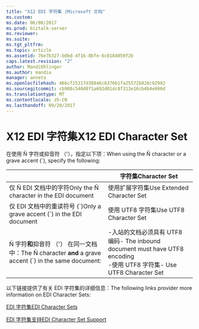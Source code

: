 ```yaml
---
title: "X12 EDI 字符集 |Microsoft 文档"
ms.custom: 
ms.date: 06/08/2017
ms.prod: biztalk-server
ms.reviewer: 
ms.suite: 
ms.tgt_pltfrm: 
ms.topic: article
ms.assetid: 76e7b327-b0bd-4f16-8bfe-6c0184059f2b
caps.latest.revision: "2"
author: MandiOhlinger
ms.author: mandia
manager: anneta
ms.openlocfilehash: 46bcf25317d38846c6376b1fa25572b926c92992
ms.sourcegitcommit: cb908c540d8f1a692d01dc8f313e16cb4b4e696d
ms.translationtype: MT
ms.contentlocale: zh-CN
ms.lasthandoff: 09/20/2017
---
```

# <a name="x12-edi-character-set"></a><span data-ttu-id="0b61d-102">X12 EDI 字符集</span><span class="sxs-lookup"><span data-stu-id="0b61d-102">X12 EDI Character Set</span></span>
<span data-ttu-id="0b61d-103">在使用 Ñ 字符或抑音符 （'），指定以下项：</span><span class="sxs-lookup"><span data-stu-id="0b61d-103">When using the Ñ character or a grave accent (\`), specify the following:</span></span>  
  
||<span data-ttu-id="0b61d-104">字符集</span><span class="sxs-lookup"><span data-stu-id="0b61d-104">Character Set</span></span>|  
|-|-------------------|  
|<span data-ttu-id="0b61d-105">仅 Ñ EDI 文档中的字符</span><span class="sxs-lookup"><span data-stu-id="0b61d-105">Only the Ñ character in the EDI document</span></span>|<span data-ttu-id="0b61d-106">使用扩展字符集</span><span class="sxs-lookup"><span data-stu-id="0b61d-106">Use Extended Character Set</span></span>|  
|<span data-ttu-id="0b61d-107">仅 EDI 文档中的重读符号 (\`)</span><span class="sxs-lookup"><span data-stu-id="0b61d-107">Only a grave accent (\`) in the EDI document</span></span>|<span data-ttu-id="0b61d-108">使用 UTF8 字符集</span><span class="sxs-lookup"><span data-stu-id="0b61d-108">Use UTF8 Character Set</span></span>|  
|<span data-ttu-id="0b61d-109">Ñ 字符**和**抑音符 （'） 在同一文档中：</span><span class="sxs-lookup"><span data-stu-id="0b61d-109">The Ñ character **and** a grave accent (\`) in the same document:</span></span>|<span data-ttu-id="0b61d-110">-入站的文档必须具有 UTF8 编码</span><span class="sxs-lookup"><span data-stu-id="0b61d-110">-   The inbound document must have UTF8 encoding</span></span><br /><span data-ttu-id="0b61d-111">-使用 UTF8 字符集</span><span class="sxs-lookup"><span data-stu-id="0b61d-111">-   Use UTF8 Character Set</span></span>|  
  
 <span data-ttu-id="0b61d-112">以下链接提供了有关 EDI 字符集的详细信息：</span><span class="sxs-lookup"><span data-stu-id="0b61d-112">The following links provider more information on EDI Character Sets:</span></span>  
  
 [<span data-ttu-id="0b61d-113">EDI 字符集</span><span class="sxs-lookup"><span data-stu-id="0b61d-113">EDI Character Sets</span></span>](http://go.microsoft.com/fwlink/p/?LinkId=271249)  
  
 [<span data-ttu-id="0b61d-114">EDI 字符集支持</span><span class="sxs-lookup"><span data-stu-id="0b61d-114">EDI Character Set Support</span></span>](http://go.microsoft.com/fwlink/p/?LinkId=271250)